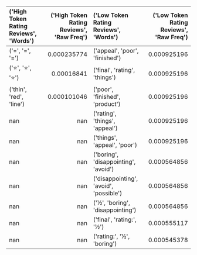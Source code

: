 | ('High Token Rating Reviews', 'Words')   |   ('High Token Rating Reviews', 'Raw Freq') | ('Low Token Rating Reviews', 'Words')   |   ('Low Token Rating Reviews', 'Raw Freq') |
|:-----------------------------------------|--------------------------------------------:|:----------------------------------------|-------------------------------------------:|
| ('=', '=', '=')                          |                                 0.000235774 | ('appeal', 'poor', 'finished')          |                                0.000925196 |
| ('⭐', '⭐', '⭐')                       |                                 0.00016841  | ('final', 'rating', 'things')           |                                0.000925196 |
| ('thin', 'red', 'line')                  |                                 0.000101046 | ('poor', 'finished', 'product')         |                                0.000925196 |
| nan                                      |                               nan           | ('rating', 'things', 'appeal')          |                                0.000925196 |
| nan                                      |                               nan           | ('things', 'appeal', 'poor')            |                                0.000925196 |
| nan                                      |                               nan           | ('boring', 'disappointing', 'avoid')    |                                0.000564856 |
| nan                                      |                               nan           | ('disappointing', 'avoid', 'possible')  |                                0.000564856 |
| nan                                      |                               nan           | ('½', 'boring', 'disappointing')        |                                0.000564856 |
| nan                                      |                               nan           | ('final', 'rating:', '½')               |                                0.000555117 |
| nan                                      |                               nan           | ('rating:', '½', 'boring')              |                                0.000545378 |
